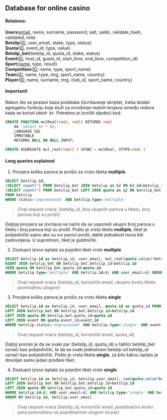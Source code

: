 ## Database for online casino

#### Relations:
**Users**(<ins>email</ins>, name, surname, password, salt, saldo, validate_hash, validated, role)<br/>
**Betslip**(<ins>ID</ins>, user_email, stake, type, status)<br/>
**Quota**(<ins>ID</ins>, event_id, type, value)<br/>
**Betslip_bet**(betslip_id, quota_id, stake, status)<br/>
**Event**(<ins>ID</ins>, host_id, guest_id, start_time, end_time, competition_id)<br/>
**Sport**(<ins>name</ins>, type, result)<br/>
**Competition**(<ins>ID</ins>, name, type, sport_name)<br/>
**Team**(<ins>ID</ins>, name, type, img, sport_name, country)<br/>
**Player**(<ins>ID</ins>, name, surname, img, club_id, sport_name, country)<br/>

#### Important!

Nakon što se postavi baza podataka (izvršavanje skripte), treba dodati agregatnu funkciju koja služi za množenje realnih brojeva između redova kada se koristi `GROUP BY`. Potrebno je izvršiti sljedeći kod:

```sql
CREATE FUNCTION mulReal(real, real) RETURNS real
    AS 'select $1 * $2;'
    LANGUAGE SQL
    IMMUTABLE
    RETURNS NULL ON NULL INPUT;

CREATE AGGREGATE mul_real(real) ( SFUNC = mulReal, STYPE=real )
```

#### Long queries explained

1. Provjera koliko parova je prošlo za vrstu tiketa **multiple**

```sql
SELECT betslip.id,
(SELECT count(*) FROM betslip_bet JOIN betslip as b2 ON b2.id=betslip_id WHERE betslip_id=betslip.id) as total_bets,
(SELECT count(*) FROM betslip_bet LEFT JOIN quota as q2 ON betslip_bet.quota_id=q2.id LEFT JOIN event as e2 ON q2.event_id=e2.id WHERE betslip_id=betslip.id AND e2.win=q2.type) as total_wins 
FROM betslip 
WHERE status='unprocessed' AND betslip.type='multiple'
```

> Ovaj request vraća: (betslip_id, broj ukupnih parova u tiketu, broj parova koji su prošli)

Daljnja provjera se izvršava na način da se usporedi ukupni broj parova u tiketu i broj parova koji su prošli. Pošto je vrsta tiketa **multiple**, tiket je pobjednički samo ako su svi parovi prošli, dakle jednakost mora biti zadovoljena. U suprotnom, tiket je gubitnički.

2. Dostupni iznos isplate za pojedini tiket vrste **multiple**

```sql
SELECT betslip.id as betslip_id, user_email, mul_real(quota.value)*betslip.stake as cashout FROM betslip 
RIGHT JOIN betslip_bet ON betslip_bet.betslip_id=betslip.id 
JOIN quota ON betslip_bet.quota_id=quota.id 
WHERE betslip.type='multiple' AND betslip.id=$1 AND user_email=$2 GROUP BY betslip.id, user_email
```

> Ovaj request vraća (betslip_id, korisnički email, ukupnu kvotu tiketa pomnoženu ulogom)

3. Provjera koliko parova je prošlo za vrstu tiketa **single**

```sql
SELECT betslip.id as betslip_id, user_email, quota.id as quota_id FROM betslip 
LEFT JOIN betslip_bet ON betslip_bet.betslip_id=betslip.id
LEFT JOIN quota ON betslip_bet.quota_id=quota.id
LEFT JOIN event ON quota.event_id=event.id
WHERE betslip.status='unprocessed' AND betslip.type='single' AND event.win=quota.type
```

> Ovaj request vraća (betslip_id, korisnički email, quota_id)

Daljnji proces je da se svaki par (betslip_id, quota_id) u tablici betslip_bet označi kao pobjednički, te da se svaki jedinstveni betslip od betslip_id označi kao pobjednički. Pošto je vrsta tiketa **single**, za bilo kakvu isplatu je dovoljan samo jedan prođeni tiket.

4. Dostupni iznos isplate za pojedini tiket vrste **single**

```sql
SELECT betslip.id as betslip_id, betslip.user_email, sum(quota.value*betslip_bet.stake) as cashout FROM betslip 
LEFT JOIN betslip_bet ON betslip_bet.betslip_id=betslip.id 
LEFT JOIN quota ON betslip_bet.quota_id=quota.id 
WHERE betslip.id=$1 AND user_email=$2 AND betslip.type='single' AND betslip_bet.status='win' 
GROUP BY betslip.id, betslip.user_email
```

> Ovaj request vraća (betslip_id, korisnički email, pojedinačnu kvotu para pomnoženu sa pojedinačnim ulogom na par)
